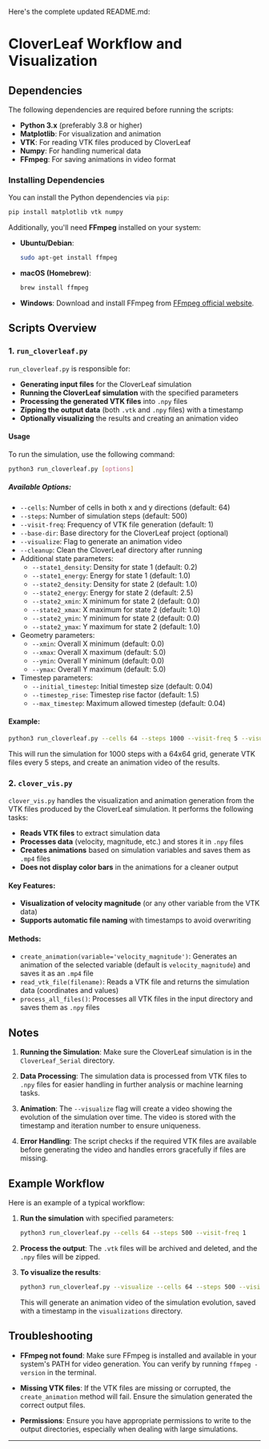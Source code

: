 Here's the complete updated README.md:

# CloverLeaf Workflow and Visualization

## Dependencies

The following dependencies are required before running the scripts:

- **Python 3.x** (preferably 3.8 or higher)
- **Matplotlib**: For visualization and animation
- **VTK**: For reading VTK files produced by CloverLeaf
- **Numpy**: For handling numerical data
- **FFmpeg**: For saving animations in video format

### Installing Dependencies

You can install the Python dependencies via `pip`:

```bash
pip install matplotlib vtk numpy
```

Additionally, you'll need **FFmpeg** installed on your system:

- **Ubuntu/Debian**:
    ```bash
    sudo apt-get install ffmpeg
    ```

- **macOS (Homebrew)**:
    ```bash
    brew install ffmpeg
    ```

- **Windows**:
    Download and install FFmpeg from [FFmpeg official website](https://ffmpeg.org/download.html).

## Scripts Overview

### 1. `run_cloverleaf.py`

`run_cloverleaf.py` is responsible for:

- **Generating input files** for the CloverLeaf simulation
- **Running the CloverLeaf simulation** with the specified parameters
- **Processing the generated VTK files** into `.npy` files
- **Zipping the output data** (both `.vtk` and `.npy` files) with a timestamp
- **Optionally visualizing** the results and creating an animation video

#### Usage

To run the simulation, use the following command:

```bash
python3 run_cloverleaf.py [options]
```

##### Available Options:
- `--cells`: Number of cells in both x and y directions (default: 64)
- `--steps`: Number of simulation steps (default: 500)
- `--visit-freq`: Frequency of VTK file generation (default: 1)
- `--base-dir`: Base directory for the CloverLeaf project (optional)
- `--visualize`: Flag to generate an animation video
- `--cleanup`: Clean the CloverLeaf directory after running
- Additional state parameters:
  - `--state1_density`: Density for state 1 (default: 0.2)
  - `--state1_energy`: Energy for state 1 (default: 1.0)
  - `--state2_density`: Density for state 2 (default: 1.0)
  - `--state2_energy`: Energy for state 2 (default: 2.5)
  - `--state2_xmin`: X minimum for state 2 (default: 0.0)
  - `--state2_xmax`: X maximum for state 2 (default: 1.0)
  - `--state2_ymin`: Y minimum for state 2 (default: 0.0)
  - `--state2_ymax`: Y maximum for state 2 (default: 1.0)
- Geometry parameters:
  - `--xmin`: Overall X minimum (default: 0.0)
  - `--xmax`: Overall X maximum (default: 5.0)
  - `--ymin`: Overall Y minimum (default: 0.0)
  - `--ymax`: Overall Y maximum (default: 5.0)
- Timestep parameters:
  - `--initial_timestep`: Initial timestep size (default: 0.04)
  - `--timestep_rise`: Timestep rise factor (default: 1.5)
  - `--max_timestep`: Maximum allowed timestep (default: 0.04)

#### Example:

```bash
python3 run_cloverleaf.py --cells 64 --steps 1000 --visit-freq 5 --visualize
```

This will run the simulation for 1000 steps with a 64x64 grid, generate VTK files every 5 steps, and create an animation video of the results.

### 2. `clover_vis.py`

`clover_vis.py` handles the visualization and animation generation from the VTK files produced by the CloverLeaf simulation. It performs the following tasks:

- **Reads VTK files** to extract simulation data
- **Processes data** (velocity, magnitude, etc.) and stores it in `.npy` files
- **Creates animations** based on simulation variables and saves them as `.mp4` files
- **Does not display color bars** in the animations for a cleaner output

#### Key Features:
- **Visualization of velocity magnitude** (or any other variable from the VTK data)
- **Supports automatic file naming** with timestamps to avoid overwriting
  
#### Methods:

- `create_animation(variable='velocity_magnitude')`: Generates an animation of the selected variable (default is `velocity_magnitude`) and saves it as an `.mp4` file
- `read_vtk_file(filename)`: Reads a VTK file and returns the simulation data (coordinates and values)
- `process_all_files()`: Processes all VTK files in the input directory and saves them as `.npy` files

## Notes

1. **Running the Simulation**: Make sure the CloverLeaf simulation is in the `CloverLeaf_Serial` directory.

2. **Data Processing**: The simulation data is processed from VTK files to `.npy` files for easier handling in further analysis or machine learning tasks.

3. **Animation**: The `--visualize` flag will create a video showing the evolution of the simulation over time. The video is stored with the timestamp and iteration number to ensure uniqueness.

4. **Error Handling**: The script checks if the required VTK files are available before generating the video and handles errors gracefully if files are missing.

## Example Workflow

Here is an example of a typical workflow:

1. **Run the simulation** with specified parameters:

    ```bash
    python3 run_cloverleaf.py --cells 64 --steps 500 --visit-freq 1
    ```

2. **Process the output**: The `.vtk` files will be archived and deleted, and the `.npy` files will be zipped. 

3. **To visualize the results**:

    ```bash
    python3 run_cloverleaf.py --visualize --cells 64 --steps 500 --visit-freq 1
    ```

    This will generate an animation video of the simulation evolution, saved with a timestamp in the `visualizations` directory.

## Troubleshooting

- **FFmpeg not found**: Make sure FFmpeg is installed and available in your system's PATH for video generation. You can verify by running `ffmpeg -version` in the terminal.

- **Missing VTK files**: If the VTK files are missing or corrupted, the `create_animation` method will fail. Ensure the simulation generated the correct output files.

- **Permissions**: Ensure you have appropriate permissions to write to the output directories, especially when dealing with large simulations.

---
